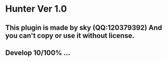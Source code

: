 # Hunter Ver 1.0
## This plugin is made by sky (QQ:120379392) And you can't copy or use it without license.
## Develop 10/100% ...
